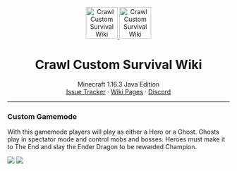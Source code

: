 <p align="center">
  <a href="https://www.crawl-survival.com/">
    <img src="https://www.crawl-survival.com/assets/server-icon.png?raw=true" alt="Crawl Custom Survival Wiki" width=72 height=72>
    <img src="https://www.crawl-survival.com/assets/Zombie_Villagers.gif?raw=true" alt="Crawl Custom Survival Wiki" width=72 height=72>
  </a>

  <h1 align="center">Crawl Custom Survival Wiki</h1>

  <p align="center">
    Minecraft 1.16.3 Java Edition
    <br>
    <a href="https://www.crawl-survival.com/issues/">Issue Tracker</a>
    ·
    <a href="https://www.crawl-survival.com/wiki/">Wiki Pages</a>
     ·
    <a href="https://discord.gg/7e7ZK4g">Discord</a>
  </p>
</p>

***
### Custom Gamemode
With this gamemode players will play as either a Hero or a Ghost. Ghosts play in spectator mode and control mobs and bosses. Heroes must make it to The End and slay the Ender Dragon to be rewarded Champion.

![](http://status.mclive.eu/Minecraft%201.16.3%20Java%20Edition/play.crawl-survival.com/25565/banner.png)
![](https://www.crawl-survival.com/assets/Zombie_Villagers.gif)
